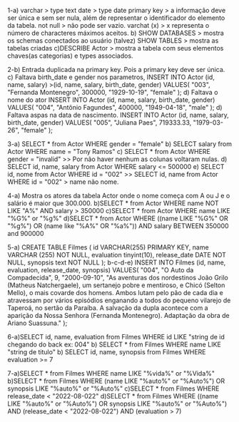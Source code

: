 1-a) varchar > type text 
date > type date
primary key > a informação deve ser única e sem ser nula, além de representar o identificador do elemento da tabela.
not null > não pode ser vazio.
varchat (x) > x representa o número de characteres máximos aceitos.
b) SHOW DATABASES > mostra os schemas conectados ao usuário (talvez)
SHOW TABLES > mostra as tabelas criadas 
c)DESCRIBE Actor > mostra a tabela com seus elementos chaves(as categorias) e types associados.

2-b) Entrada duplicada na primary key. Pois a primary key deve ser única.
c) Faltava birth_date e gender nos parametros,
INSERT INTO Actor (id, name, salary) >(id, name, salary, birth_date, gender) 
VALUES(
  "003", 
  "Fernanda Montenegro",
  300000,
  "1929-10-19", 
  "female"
);
d) Faltava o nome do ator
INSERT INTO Actor (id, name, salary, birth_date, gender)
VALUES(
  "004",
  "Antônio Fagundes",
  400000,
  "1949-04-18", 
  "male"
);
d) Faltava aspas na data de nascimento.
INSERT INTO Actor (id, name, salary, birth_date, gender)
VALUES(
  "005", 
  "Juliana Paes",
  719333.33,
  "1979-03-26", 
  "female"
);

3-a) SELECT * from Actor WHERE gender = "female"
b) SELECT salary from Actor WHERE name = "Tony Ramos"
c) SELECT * from Actor WHERE gender = "invalid" >> Por não haver nenhum as colunas voltaram nulas.
d) SELECT id, name, salary from Actor WHERE salary <= 500000
e) SELECT id, nome from Actor WHERE id = "002" >> SELECT id, name from Actor WHERE id = "002" > name não nome.

4-a) Mostra os atores da tabela Actor onde o nome começa com A ou J e o salário é maior que 300.000. 
b)SELECT * from Actor WHERE name NOT LIKE "A%" AND salary > 350000
c)SELECT * from Actor WHERE name LIKE "%G%" or "%g%"
d)SELECT * from Actor WHERE ((name LIKE "%G%" OR "%g%") OR (name like "%A%" OR "%a%")) AND salary BETWEEN 350000 and 900000

5-a) 
CREATE TABLE Filmes (
    id VARCHAR(255) PRIMARY KEY,
    name VARCHAR (255) NOT NULL,
    evaluation tinyint(10),
    release_date DATE NOT NULL,
    synopsis text NOT NULL
);
b-c-d-e)
INSERT INTO Filmes (id, name, evaluation, release_date, synopsis)
VALUES(
  "004", 
  "O Auto da Compadecida",
  9,
  "2000-09-10", 
  "As aventuras dos nordestinos João Grilo (Matheus Natchergaele), um sertanejo pobre e mentiroso, e Chicó (Selton Mello), o mais covarde dos homens. Ambos lutam pelo pão de cada dia e atravessam por vários episódios enganando a todos do pequeno vilarejo de Taperoá, no sertão da Paraíba. A salvação da dupla acontece com a aparição da Nossa Senhora (Fernanda Montenegro). Adaptação da obra de Ariano Suassuna."
);

6-a)SELECT id, name, evaluation from Filmes WHERE id LIKE "string de id chegando do back ex: 004"
b) SELECT * from Filmes WHERE name LIKE "string de titulo"
b) SELECT id, name, synopsis from Filmes WHERE evaluation >= 7

7-a)SELECT * from Filmes WHERE name LIKE "%vida%" or "%Vida%"
b)SELECT * from Filmes WHERE (name LIKE "%auto%" or "%Auto%") OR synopsis LIKE "%auto%" or "%Auto%"
c)SELECT * from Filmes WHERE release_date < "2022-08-022"
d)SELECT * from Filmes WHERE ((name LIKE "%auto%" or "%Auto%") OR synopsis LIKE "%auto%" or "%Auto%") AND (release_date < "2022-08-022") AND (evaluation > 7)
